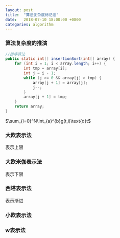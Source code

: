 ```yaml
---
layout: post
title:  "算法复杂度标记法"
date:   2018-07-10 18:00:00 +0800
categories: algorithm
---
```


### 算法复杂度的推演

```java
//排序算法
public static int[] insertionSort(int[] array) {
    for (int i = 1; i < array.length; i++) {
        int tmp = array[i];
        int j = i - 1;
        while (j >= 0 && array[j] > tmp) {
            array[j + 1] = array[j];
            j--;
        }
        array[j + 1] = tmp;
    }
    return array;
}
```

$\sum_{i=0}^N\int_{a}^{b}g(t,i)\text{d}t$

### 大欧表示法

表示上限

### 大欧米伽表示法

表示下限

### 西塔表示法

表示渐进

### 小欧表示法

### w表示法
